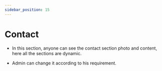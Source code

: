 ```yaml
---
sidebar_position: 15
---
```


# Contact


- In this section, anyone can see the contact section photo and content, here all the sections are dynamic.

- Admin can change it according to his requirement.

<!-- ![gallary](./img/c2.png) -->